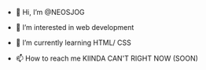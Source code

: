 - 👋 Hi, I’m @NEOSJOG
- 👀 I’m interested in web development
- 🌱 I’m currently learning HTML/ CSS

- 📫 How to reach me KIINDA CAN'T RIGHT NOW (SOON) 


<!---
NEOSJOG/NEOSJOG is a ✨ special ✨ repository because its `README.md` (this file) appears on your GitHub profile.
You can click the Preview link to take a look at your changes.
--->
